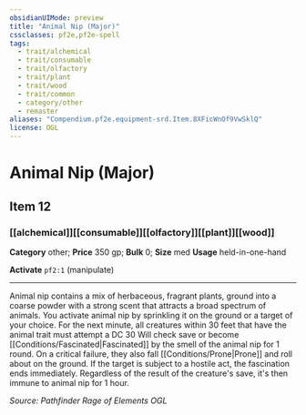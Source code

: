 ```yaml
---
obsidianUIMode: preview
title: "Animal Nip (Major)"
cssclasses: pf2e,pf2e-spell
tags:
  - trait/alchemical
  - trait/consumable
  - trait/olfactory
  - trait/plant
  - trait/wood
  - trait/common
  - category/other
  - remaster
aliases: "Compendium.pf2e.equipment-srd.Item.8XFicWnOf9VwSklQ"
license: OGL
---
```

# Animal Nip (Major)
## Item 12
### [[alchemical]][[consumable]][[olfactory]][[plant]][[wood]]

**Category** other; 
**Price** 350 gp; 
**Bulk** 0; **Size** med
**Usage** held-in-one-hand

**Activate** `pf2:1` (manipulate)

* * *

Animal nip contains a mix of herbaceous, fragrant plants, ground into a coarse powder with a strong scent that attracts a broad spectrum of animals. You activate animal nip by sprinkling it on the ground or a target of your choice. For the next minute, all creatures within 30 feet that have the animal trait must attempt a DC 30 Will check save or become [[Conditions/Fascinated|Fascinated]] by the smell of the animal nip for 1 round. On a critical failure, they also fall [[Conditions/Prone|Prone]] and roll about on the ground. If the target is subject to a hostile act, the fascination ends immediately. Regardless of the result of the creature's save, it's then immune to animal nip for 1 hour.

*Source: Pathfinder Rage of Elements*
*OGL*